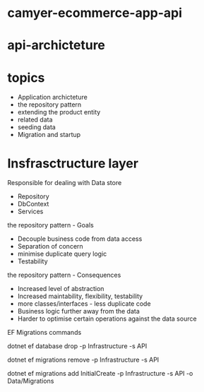 # camyer-ecommerce-app-api


# api-archicteture 

# topics
- Application archicteture
- the repository pattern
- extending the product entity
- related data
- seeding data
- Migration and startup

# Insfrasctructure layer
Responsible for dealing with Data store

- Repository 
- DbContext
- Services


the repository pattern - Goals

- Decouple business code from data access
- Separation of concern 
- minimise duplicate query logic
- Testability

the repository pattern - Consequences

- Increased level of abstraction
- Increased maintability, flexibility, testability
- more classes/interfaces - less duplicate code
- Business logic further away from the data
- Harder to optimise certain operations against the data source


EF Migrations commands

dotnet ef database drop -p Infrastructure -s API

dotnet ef migrations remove -p Infrastructure -s API

dotnet ef migrations add InitialCreate -p Infrastructure -s API -o Data/Migrations